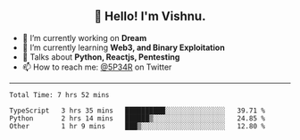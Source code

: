 <h2 align="center">👋 Hello! I'm Vishnu.</h2>


- 🔭 I’m currently working on **Dream**
- 🌱 I’m currently learning **Web3, and Binary Exploitation**
- 💬 Talks about **Python, Reactjs, Pentesting**
- 📫 How to reach me: [@5P34R](https://twitter.com/Vishnu27302693) on Twitter

---
<!--START_SECTION:waka-->

```text
Total Time: 7 hrs 52 mins

TypeScript   3 hrs 35 mins   ██████████░░░░░░░░░░░░░░░   39.71 %
Python       2 hrs 14 mins   ██████▒░░░░░░░░░░░░░░░░░░   24.85 %
Other        1 hr 9 mins     ███▒░░░░░░░░░░░░░░░░░░░░░   12.80 %
```

<!--END_SECTION:waka-->
